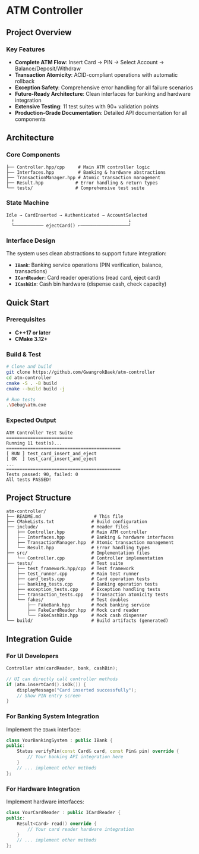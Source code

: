 # ATM Controller


## Project Overview

### Key Features

- **Complete ATM Flow**: Insert Card → PIN → Select Account → Balance/Deposit/Withdraw
- **Transaction Atomicity**: ACID-compliant operations with automatic rollback
- **Exception Safety**: Comprehensive error handling for all failure scenarios  
- **Future-Ready Architecture**: Clean interfaces for banking and hardware integration
- **Extensive Testing**: 11 test suites with 90+ validation points
- **Production-Grade Documentation**: Detailed API documentation for all components

## Architecture

### Core Components

```
├── Controller.hpp/cpp     # Main ATM controller logic
├── Interfaces.hpp         # Banking & hardware abstractions
├── TransactionManager.hpp # Atomic transaction management
├── Result.hpp            # Error handling & return types
└── tests/                # Comprehensive test suite
```

### State Machine

```
Idle → CardInserted → Authenticated → AccountSelected
  ↑                                           ↓
  └─────────── ejectCard() ←──────────────────┘
```

### Interface Design

The system uses clean abstractions to support future integration:

- **`IBank`**: Banking service operations (PIN verification, balance, transactions)
- **`ICardReader`**: Card reader operations (read card, eject card)  
- **`ICashBin`**: Cash bin hardware (dispense cash, check capacity)

## Quick Start

### Prerequisites

- **C++17 or later**
- **CMake 3.12+**

### Build & Test

```bash
# Clone and build
git clone https://github.com/GwangrokBaek/atm-controller
cd atm-controller
cmake -S . -B build
cmake --build build -j

# Run tests
.\Debug\atm.exe
```

### Expected Output

```
ATM Controller Test Suite
=========================
Running 11 test(s)...
===========================================
[ RUN ] test_card_insert_and_eject
[ OK  ] test_card_insert_and_eject
...
===========================================
Tests passed: 90, failed: 0
All tests PASSED!
```

## Project Structure

```
atm-controller/
├── README.md                    # This file
├── CMakeLists.txt              # Build configuration
├── include/                    # Header files
│   ├── Controller.hpp          # Main ATM controller
│   ├── Interfaces.hpp          # Banking & hardware interfaces
│   ├── TransactionManager.hpp  # Atomic transaction management
│   └── Result.hpp              # Error handling types
├── src/                        # Implementation files
│   └── Controller.cpp          # Controller implementation
├── tests/                      # Test suite
│   ├── test_framework.hpp/cpp  # Test framework
│   ├── test_runner.cpp         # Main test runner
│   ├── card_tests.cpp          # Card operation tests
│   ├── banking_tests.cpp       # Banking operation tests
│   ├── exception_tests.cpp     # Exception handling tests
│   ├── transaction_tests.cpp   # Transaction atomicity tests
│   └── fakes/                  # Test doubles
│       ├── FakeBank.hpp        # Mock banking service
│       ├── FakeCardReader.hpp  # Mock card reader
│       └── FakeCashBin.hpp     # Mock cash dispenser
└── build/                      # Build artifacts (generated)
```

## Integration Guide

### For UI Developers

```cpp
Controller atm(cardReader, bank, cashBin);

// UI can directly call controller methods
if (atm.insertCard().isOk()) {
    displayMessage("Card inserted successfully");
    // Show PIN entry screen
}
```

### For Banking System Integration

Implement the `IBank` interface:

```cpp
class YourBankingSystem : public IBank {
public:
    Status verifyPin(const Card& card, const Pin& pin) override {
        // Your banking API integration here
    }
    // ... implement other methods
};
```

### For Hardware Integration

Implement hardware interfaces:

```cpp
class YourCardReader : public ICardReader {
public:
    Result<Card> read() override {
        // Your card reader hardware integration
    }
    // ... implement other methods  
};
```
